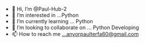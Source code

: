 - 👋 Hi, I’m @Paul-Hub-2
- 👀 I’m interested in ...Python 
- 🌱 I’m currently learning ... Python 
- 💞️ I’m looking to collaborate on ... Python Developing
- 📫 How to reach me ...anyorpaulterfa60@gmail.com

<!---
Paul-Hub-2/Paul-Hub-2 is a ✨ special ✨ repository because its `README.md` (this file) appears on your GitHub profile.
You can click the Preview link to take a look at your changes.
--->
